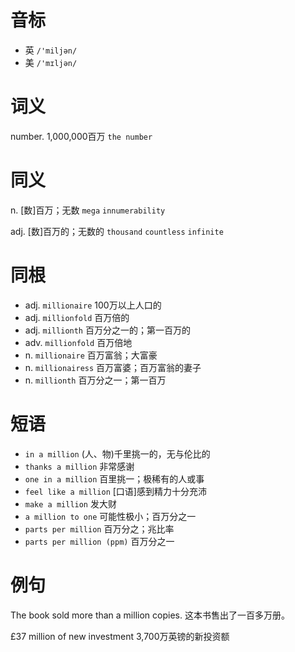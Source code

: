 # 音标

- 英 `/'miljən/`
- 美 `/'mɪljən/`

# 词义

number. 1,000,000百万
`the number`

# 同义

n. [数]百万；无数
`mega` `innumerability`

adj. [数]百万的；无数的
`thousand` `countless` `infinite`

# 同根

- adj. `millionaire` 100万以上人口的
- adj. `millionfold` 百万倍的
- adj. `millionth` 百万分之一的；第一百万的
- adv. `millionfold` 百万倍地
- n. `millionaire` 百万富翁；大富豪
- n. `millionairess` 百万富婆；百万富翁的妻子
- n. `millionth` 百万分之一；第一百万

# 短语

- `in a million` (人、物)千里挑一的，无与伦比的
- `thanks a million` 非常感谢
- `one in a million` 百里挑一；极稀有的人或事
- `feel like a million` [口语]感到精力十分充沛
- `make a million` 发大财
- `a million to one` 可能性极小；百万分之一
- `parts per million` 百万分之；兆比率
- `parts per million (ppm)` 百万分之一

# 例句

The book sold more than a million copies.
这本书售出了一百多万册。

£37 million of new investment
3,700万英镑的新投资额



